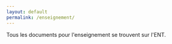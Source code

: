 ```yaml
---
layout: default
permalink: /enseignement/
---
```

Tous les documents pour l'enseignement se trouvent sur l'ENT.
